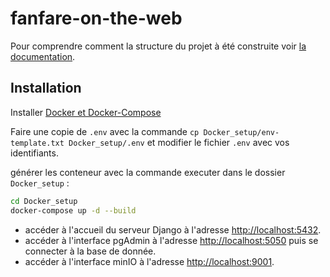 # fanfare-on-the-web

Pour comprendre comment la structure du projet à été construite voir [la documentation](/docs/Initialisation_from_0.md).

## Installation

Installer [Docker et Docker-Compose](https://www.docker.com/)

Faire une copie de `.env` avec la commande `cp Docker_setup/env-template.txt Docker_setup/.env` et modifier le fichier `.env` avec vos identifiants.

générer les conteneur avec la commande executer dans le dossier `Docker_setup` :

```bash
cd Docker_setup
docker-compose up -d --build
```

- accéder à l'accueil du serveur Django à l'adresse [http://localhost:5432](http://localhost:8000).
- accéder à l'interface pgAdmin à l'adresse [http://localhost:5050](http://localhost:5050) puis se connecter à la base de donnée.
- accéder à l'interface minIO à l'adresse [http://localhost:9001](http://localhost:9001).